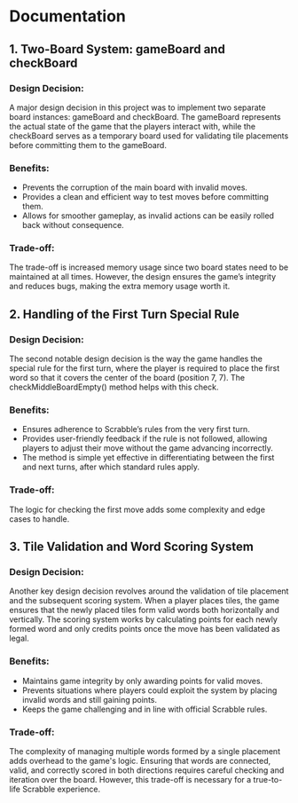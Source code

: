 # Documentation
## 1. Two-Board System: gameBoard and checkBoard
### Design Decision: 
A major design decision in this project was to implement two separate board instances: gameBoard and checkBoard. The gameBoard represents the actual state of the game that the players interact with, while the checkBoard serves as a temporary board used for validating tile placements before committing them to the gameBoard.

### Benefits:

- Prevents the corruption of the main board with invalid moves.
- Provides a clean and efficient way to test moves before committing them.
- Allows for smoother gameplay, as invalid actions can be easily rolled back without consequence.

### Trade-off: 
The trade-off is increased memory usage since two board states need to be maintained at all times. However, the design ensures the game’s integrity and reduces bugs, making the extra memory usage worth it.

## 2. Handling of the First Turn Special Rule
 
### Design Decision: 
The second notable design decision is the way the game handles the special rule for the first turn, where the player is required to place the first word so that it covers the center of the board (position 7, 7). The checkMiddleBoardEmpty() method helps with this check.

### Benefits:

- Ensures adherence to Scrabble’s rules from the very first turn.
- Provides user-friendly feedback if the rule is not followed, allowing players to adjust their move without the game advancing incorrectly.
- The method is simple yet effective in differentiating between the first and next turns, after which standard rules apply.

### Trade-off: 
The logic for checking the first move adds some complexity and edge cases to handle.

## 3. Tile Validation and Word Scoring System

### Design Decision: 
Another key design decision revolves around the validation of tile placement and the subsequent scoring system. When a player places tiles, the game ensures that the newly placed tiles form valid words both horizontally and vertically. The scoring system works by calculating points for each newly formed word and only credits points once the move has been validated as legal.

### Benefits:

- Maintains game integrity by only awarding points for valid moves.
- Prevents situations where players could exploit the system by placing invalid words and still gaining points.
- Keeps the game challenging and in line with official Scrabble rules.

### Trade-off: 
The complexity of managing multiple words formed by a single placement adds overhead to the game's logic. Ensuring that words are connected, valid, and correctly scored in both directions requires careful checking and iteration over the board. However, this trade-off is necessary for a true-to-life Scrabble experience.